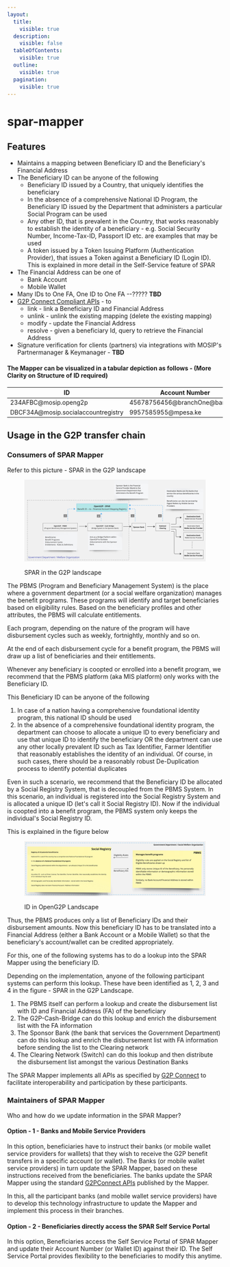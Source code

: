 ```yaml
---
layout:
  title:
    visible: true
  description:
    visible: false
  tableOfContents:
    visible: true
  outline:
    visible: true
  pagination:
    visible: true
---
```


# spar-mapper

## Features

* Maintains a mapping between Beneficiary ID and the Beneficiary's Financial Address
* The Beneficiary ID can be anyone of the following
  * Beneficiary ID issued by a Country, that uniquely identifies the beneficiary
  * In the absence of a comprehensive National ID Program, the Beneficiary ID issued by the Department that administers a particular Social Program can be used
  * Any other ID, that is prevalent in the Country, that works reasonably to establish the identity of a beneficiary - e.g. Social Security Number, Income-Tax-ID, Passport ID etc. are examples that may be used
  * A token issued by a Token Issuing Platform (Authentication Provider), that issues a Token against a Beneficiary ID (Login ID). This is explained in more detail in the Self-Service feature of SPAR
* The Financial Address can be one of
  * Bank Account&#x20;
  * Mobile Wallet
* Many IDs to One FA, One ID to One FA --????? **TBD**
* [G2P Connect Compliant APIs](https://g2pconnect.cdpi.dev/protocol/interfaces/beneficiary-management/mapper-specs) - to
  * link - link a Beneficiary ID and Financial Address
  * unlink - unlink the existing mapping (delete the existing mapping)
  * modify - update the Financial Address&#x20;
  * resolve - given a beneficiary Id, query to retrieve the Financial Address
* Signature verification for clients (partners)  via integrations with MOSIP's Partnermanager & Keymanager - **TBD**

#### The Mapper can be visualized in a tabular depiction as follows - (More Clarity on Structure of ID required)

<table><thead><tr><th width="352.5">ID</th><th>Account Number</th></tr></thead><tbody><tr><td>234AFBC@mosip.openg2p</td><td>45678756456@branchOne@bankOne</td></tr><tr><td>DBCF34A@mosip.socialaccountregistry</td><td>9957585955@mpesa.ke</td></tr></tbody></table>

## Usage in the G2P transfer chain&#x20;

### Consumers of SPAR Mapper

Refer to this picture - SPAR in the G2P landscape

<figure><img src="../../.gitbook/assets/Gitbook-SPAR-Landscape.jpg" alt=""><figcaption><p>SPAR in the G2P landscape</p></figcaption></figure>

The PBMS (Program and Beneficiary Management System) is the place where a government department (or a social welfare organization) manages the benefit programs. These programs will identify and target beneficiaries based on eligibility rules. Based on the beneficiary profiles and other attributes, the PBMS will calculate entitlements.

Each program, depending on the nature of the program will have disbursement cycles such as weekly, fortnightly, monthly and so on.

At the end of each disbursement cycle for a benefit program, the PBMS will draw up a list of beneficiaries and their entitlements.&#x20;

Whenever any beneficiary is coopted or enrolled into a benefit program, we recommend that the PBMS platform (aka MIS platform) only works with the Beneficiary ID.

This Beneficiary ID can be anyone of the following

1. In case of a nation having a comprehensive foundational identity program, this national ID should be used
2. In the absence of a comprehensive foundational identity program, the department can choose to allocate a unique ID to every beneficiary and use that unique ID to identify the beneficiary OR the department can use any other locally prevalent ID such as Tax Identifier, Farmer Identifier that reasonably establishes the identity of an individual. Of course, in such cases, there should be a reasonably robust De-Duplication process to identify potential duplicates

Even in such a scenario, we recommend that the Beneficiary ID be allocated by a Social Registry System, that is decoupled from the PBMS System. In this scenario, an individual is registered into the Social Registry System and is allocated a unique ID (let's call it Social Registry ID). Now if the individual is coopted into a benefit program, the PBMS system only keeps the individual's Social Registry ID.

This is explained in the figure below

<figure><img src="../../.gitbook/assets/Gitbook-ID-in-OpenG2P.jpg" alt=""><figcaption><p>ID in OpenG2P Landscape</p></figcaption></figure>

Thus, the PBMS produces only a list of Beneficiary IDs and their disbursement amounts. Now this beneficiary ID has to be translated into a Financial Address (either a Bank Account or a Mobile Wallet) so that the beneficiary's account/wallet can be credited appropriately.

For this, one of the following systems has to do a lookup into the SPAR Mapper using the beneficiary ID.&#x20;

Depending on the implementation, anyone of the following participant systems can perform this lookup. These have been identified as 1, 2, 3 and 4 in the figure - SPAR in the G2P Landscape.

1. The PBMS itself can perform a lookup and create the disbursement list with ID and Financial Address (FA) of the beneficiary
2. The G2P-Cash-Bridge can do this lookup and enrich the disbursement list with the FA information
3. The Sponsor Bank (the bank that services the Government Department) can do this lookup and enrich the disbursement list with FA information before sending the list to the Clearing network
4. The Clearing Network (Switch) can do this lookup and then distribute the disbursement list amongst the various Destination Banks

The SPAR Mapper implements all APIs as specified by [G2P Connect](https://g2p-connect.github.io/specs/release/html/mapper\_core\_api\_v1.0.0.html) to facilitate interoperability and participation by these participants.&#x20;

### Maintainers of SPAR Mapper

Who and how do we update information in the SPAR Mapper?

#### Option - 1 - Banks and Mobile Service Providers

In this option, beneficiaries have to instruct their banks (or mobile wallet service providers for walllets) that they wish to receive the G2P benefit transfers in a specific account (or wallet). The Banks (or mobile wallet service providers) in turn update the SPAR Mapper, based on these instructions received from the beneficiaries. The banks update the SPAR Mapper using the standard [G2PConnect APIs](https://g2p-connect.github.io/specs/release/html/mapper\_core\_api\_v1.0.0.html) published by the Mapper.&#x20;

In this, all the participant banks (and mobile wallet service providers) have to develop this technology infrastructure to update the Mapper and implement this process in their branches.

#### Option - 2 - Beneficiaries directly access the SPAR Self Service Portal

In this option, Beneficiaries access the Self Service Portal of SPAR Mapper and update their Account Number (or Wallet ID) against their ID. The Self Service Portal provides flexibility to the beneficiaries to modify this anytime.
